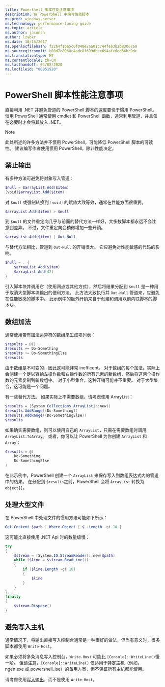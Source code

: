 ```yaml
---
title: PowerShell 脚本性能注意事项
description: 在 PowerShell 中编写性能脚本
ms.prod: windows-server
ms.technology: performance-tuning-guide
ms.topic: article
ms.author: jasonsh
author: lzybkr
ms.date: 10/16/2017
ms.openlocfilehash: f22a4f1ba5c0f048e2aa01c744feb3b2b83007a0
ms.sourcegitcommit: b00d7c8968c4adc8f699dbee694afe6ed36bc9de
ms.translationtype: MT
ms.contentlocale: zh-CN
ms.lasthandoff: 04/08/2020
ms.locfileid: "80851920"
---
```

# <a name="powershell-scripting-performance-considerations"></a>PowerShell 脚本性能注意事项

直接利用 .NET 并避免管道的 PowerShell 脚本的速度要快于惯用 PowerShell。 惯用 PowerShell 通常使用 cmdlet 和 PowerShell 函数，通常利用管道，并且仅在必要时才会将其放入 .NET。

>[!Note] 
> 此处所述的许多方法并不惯用 PowerShell，可能降低 PowerShell 脚本的可读性。 建议编写作者使用惯用 PowerShell，除非性能决定。

## <a name="suppressing-output"></a>禁止输出

有多种方法可避免将对象写入管道：

```PowerShell
$null = $arrayList.Add($item)
[void]$arrayList.Add($item)
```

对 `$null` 或强制转换到 `[void]` 的赋值大致等效，通常在性能方面很重要。

```PowerShell
$arrayList.Add($item) > $null
```

到 `$null` 的文件重定向几乎与前面的替代方法一样好，大多数脚本都永远不会注意到差异。
不过，文件重定向会稍微增加一些开销。

```PowerShell
$arrayList.Add($item) | Out-Null
```

与替代方法相比，管道到 `Out-Null` 的开销很大。
它应避免对性能敏感的代码的影响。

```PowerShell
$null = . {
    $arrayList.Add($item)
    $arrayList.Add(42)
}
```

引入脚本块并调用它（使用网点或其他方式），然后将结果分配到 `$null` 是一种用于取消大型脚本块输出的便利方法。
此方法大致执行并 `Out-Null` 管道来，应避免在性能敏感的脚本中。
此示例中的额外开销来自于创建和调用以前内联脚本的脚本块。


## <a name="array-addition"></a>数组加法

通常使用带有加法运算符的数组来生成项列表：

```PowerShell
$results = @()
$results += Do-Something
$results += Do-SomethingElse
$results
```

由于数组是不可变的，因此这可能非常 inefficent。
对于数组的每个加法，实际上会创建一个足以容纳左操作数和右操作数的所有元素的新数组，然后将这两个操作数的元素复制到新数组中。
对于小型集合，这种开销可能并不重要。
对于大型集合，这可能是一个问题。

有一些替代方法。
如果实际上不需要数组，请考虑使用 ArrayList：

```PowerShell
$results = [System.Collections.ArrayList]::new()
$results.AddRange((Do-Something))
$results.AddRange((Do-SomethingElse))
$results
```

如果确实需要数组，则可以使用自己的 `ArrayList`，只需在需要数组时调用 `ArrayList.ToArray`。
或者，你可以让 PowerShell 为你创建 `ArrayList` 和 `Array`：

```PowerShell
$results = @(
    Do-Something
    Do-SomethingElse
)
```

在此示例中，PowerShell 创建一个 `ArrayList` 来保存写入到数组表达式内的管道中的结果。
在分配到 `$results`之前，PowerShell 会将 `ArrayList` 转换为 `object[]`。

## <a name="processing-large-files"></a>处理大型文件

在 PowerShell 中处理文件的惯用方法可能如下所示：

```PowerShell
Get-Content $path | Where-Object { $_.Length -gt 10 }
```

这可能比直接使用 .NET Api 时的数量级慢：

```PowerShell
try
{
    $stream = [System.IO.StreamReader]::new($path)
    while ($line = $stream.ReadLine())
    {
        if ($line.Length -gt 10)
        {
            $line
        }
    }
}
finally
{
    $stream.Dispose()
}
```

## <a name="avoid-write-host"></a>避免写入主机

通常情况下，将输出直接写入控制台通常是一种很好的做法，但当有意义时，很多脚本都使用 `Write-Host`。

如果必须将多条消息写入控制台，`Write-Host` 可能比 `[Console]::WriteLine()`慢一阶。 但请注意，`[Console]::WriteLine()` 仅适用于特定主机（例如，ngen.exe 或 powershell_ise）的备用方案，但不保证所有主机都能使用。

请考虑使用[写入输出](/powershell/module/Microsoft.PowerShell.Utility/Write-Output?view=powershell-5.1)，而不是使用 `Write-Host`。

